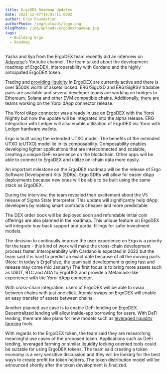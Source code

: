 ```yaml
---
title: ErgoDEX Roadmap Updates
date: 2021-12-07T19:01:11.608Z
author: Ergo Foundation
authorPhoto: /img/uploads/logo.png
blogPhoto: /img/uploads/ergodexroadmap.jpg
tags:
  - Building Ergo
  - Roadmap
---
```

<!--StartFragment-->

Yasha and Ilya from the ErgoDEX team recently did an interview on [Adaverse](https://www.youtube.com/watch?v=sl-GSgyXDqU)’s Youtube channel. The team talked about the development roadmap of ErgoDEX, interoperability with Cardano and the highly anticipated ErgoDEX token.

Trading and [providing liquidity](https://finematics.com/liquidity-pools-explained/) in ErgoDEX are currently active and there is over $500K worth of assets locked. ERG/SigUSD and ERG/SigRSV tradable pairs are available and several developer teams are working on bridges to Ethereum, Solana and other EVM compatible chains. Additionally, there are teams working on the Yoroi dApp connector release. 

The Yoroi dApp connector was already in use on ErgoDEX with the Yoroi Nightly but now the update will be integrated into the alpha release. ERG integration with Ledger will also enable utilization of ErgoDEX via Yoroi with Ledger hardware wallets.

Ergo is built using the extended UTXO model. The benefits of the extended UTXO (eUTXO) model lie in its composability. Composability enables developing lighter applications that are interconnected and scalable, creating a unique DeFi experience on the blockchain. Other apps will be able to connect to ErgoDEX and utilize on-chain data more easily.

An important milestone on the ErgoDEX roadmap will be the release of Ergo Software Development Kits (SDKs). Ergo SDKs will allow for easier dApp deployments because new ones will be able to be built using the same stack as ErgoDEX. 

During the interview, the team revealed their excitement about the V5 release of Sigma State Interpreter. This update will significantly help dApp developers by making smart contracts cheaper and more predictable.

The DEX order book will be deployed soon and refundable initial coin offerings are also planned in the roadmap. This unique feature on ErgoDEX will integrate buy-back support and partial fillings for safer investment models. 

The decision to continually improve the user experience on Ergo is a priority for the team - this kind of work will make the cross-chain development process faster. Interoperability with Cardano is expected in 2022 but the team said it is hard to predict an exact date because of all the moving parts. (Note: In today's [ErgoPulse,](https://www.youtube.com/watch?v=H7pj_MepctM) the team said development is going fast and release may come mid January) The first focus is to bring more assets such as USDT, BTC and ADA to ErgoDEX and provide a Metamask-like experience with the Yoroi dApp connector. 

With cross-chain integration, users of ErgoDEX will be able to swap between chains with just one click. Atomic swaps on ErgoDEX will enable an easy transfer of assets between chains. 

Another planned use case is to enable DeFi lending on ErgoDEX. Decentralized lending will allow inside-app borrowing for users. With DeFi lending, there are also plans for new models such as [leveraged liquidity farming](https://thedefiant.io/leveraged-yield-farming/) tools.

With regards to the ErgoDEX token, the team said they are researching meaningful use cases of the proposed token. Applications such as DeFi lending, leveraged farming or similar liquidity locking oriented tools could be suitable for using ErgoDEX tokens. The team said creating a token economy is a very sensitive discussion and they will be looking for the best ways to create profit for token holders. The token distribution model will be announced shortly after the token development is finalized.

<!--EndFragment-->